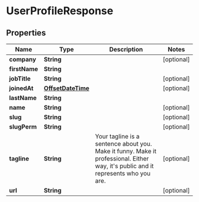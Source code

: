 
# UserProfileResponse

## Properties
Name | Type | Description | Notes
------------ | ------------- | ------------- | -------------
**company** | **String** |  |  [optional]
**firstName** | **String** |  | 
**jobTitle** | **String** |  |  [optional]
**joinedAt** | [**OffsetDateTime**](OffsetDateTime.md) |  |  [optional]
**lastName** | **String** |  | 
**name** | **String** |  |  [optional]
**slug** | **String** |  |  [optional]
**slugPerm** | **String** |  |  [optional]
**tagline** | **String** | Your tagline is a sentence about you. Make it funny. Make it professional. Either way, it&#39;s public and it represents who you are. |  [optional]
**url** | **String** |  |  [optional]



